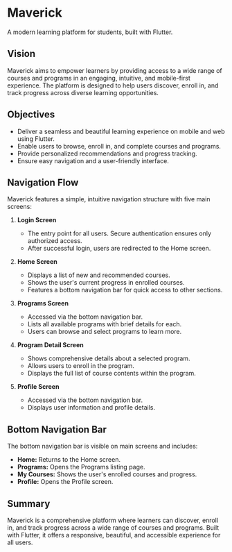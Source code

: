 # Maverick

A modern learning platform for students, built with Flutter.

## Vision

Maverick aims to empower learners by providing access to a wide range of courses and programs in an engaging, intuitive, and mobile-first experience. The platform is designed to help users discover, enroll in, and track progress across diverse learning opportunities.

## Objectives

- Deliver a seamless and beautiful learning experience on mobile and web using Flutter.
- Enable users to browse, enroll in, and complete courses and programs.
- Provide personalized recommendations and progress tracking.
- Ensure easy navigation and a user-friendly interface.

## Navigation Flow

Maverick features a simple, intuitive navigation structure with five main screens:

1. **Login Screen**
   - The entry point for all users. Secure authentication ensures only authorized access.
   - After successful login, users are redirected to the Home screen.

2. **Home Screen**
   - Displays a list of new and recommended courses.
   - Shows the user's current progress in enrolled courses.
   - Features a bottom navigation bar for quick access to other sections.

3. **Programs Screen**
   - Accessed via the bottom navigation bar.
   - Lists all available programs with brief details for each.
   - Users can browse and select programs to learn more.

4. **Program Detail Screen**
   - Shows comprehensive details about a selected program.
   - Allows users to enroll in the program.
   - Displays the full list of course contents within the program.

5. **Profile Screen**
   - Accessed via the bottom navigation bar.
   - Displays user information and profile details.

## Bottom Navigation Bar

The bottom navigation bar is visible on main screens and includes:
- **Home:** Returns to the Home screen.
- **Programs:** Opens the Programs listing page.
- **My Courses:** Shows the user's enrolled courses and progress.
- **Profile:** Opens the Profile screen.

## Summary

Maverick is a comprehensive platform where learners can discover, enroll in, and track progress across a wide range of courses and programs. Built with Flutter, it offers a responsive, beautiful, and accessible experience for all users.